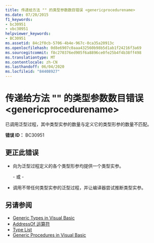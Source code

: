 ```yaml
---
title: 传递给方法 "" 的类型参数数目错误 <genericprocedurename>
ms.date: 07/20/2015
f1_keywords:
- bc30951
- vbc30951
helpviewer_keywords:
- BC30951
ms.assetid: 84c2f0cb-5706-4b4e-967c-0ca35a20913c
ms.openlocfilehash: 0d8e6907c0aaa432560b98b5d1ab1f24216f3a69
ms.sourcegitcommit: f8c270376ed905f6a8896ce0fe25b4f4b38ff498
ms.translationtype: MT
ms.contentlocale: zh-CN
ms.lasthandoff: 06/04/2020
ms.locfileid: "84408927"
---
```

# <a name="wrong-number-of-type-arguments-passed-to-method-genericprocedurename"></a>传递给方法 "" 的类型参数数目错误 \<genericprocedurename>
已调用泛型过程，其中类型实参的数量与定义它的类型形参的数量不匹配。  
  
 **错误 ID：** BC30951  
  
## <a name="to-correct-this-error"></a>更正此错误  
  
- 向为泛型过程定义的各个类型形参均提供一个类型实参。  
  
     \- 或 -  
  
- 调用不带任何类型实参的泛型过程，并让编译器尝试推断类型实参。  
  
## <a name="see-also"></a>另请参阅

- [Generic Types in Visual Basic](../programming-guide/language-features/data-types/generic-types.md)
- [AddressOf 运算符](../language-reference/operators/addressof-operator.md)
- [Type List](../language-reference/statements/type-list.md)
- [Generic Procedures in Visual Basic](../programming-guide/language-features/data-types/generic-procedures.md)
